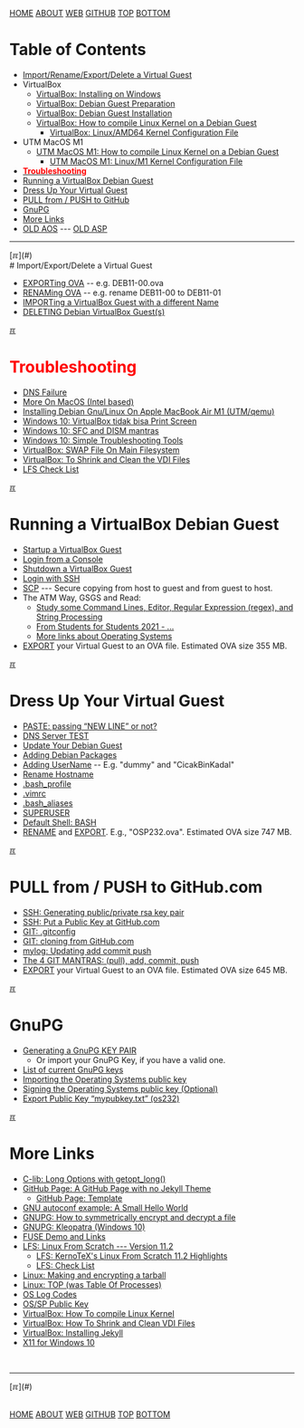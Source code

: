 ---
---

[HOME](index.md)
[ABOUT](README.md)
[WEB](https://os2xx.github.io/osp4diss/)
[GITHUB](https://github.com/os2xx/osp4diss/)
[TOP](#)
[BOTTOM](#endofpage)

# Table of Contents

* [Import/Rename/Export/Delete a Virtual Guest](#idx01)
* VirtualBox
  * [VirtualBox: Installing on Windows](https://doit.vlsm.org/012.html)
  * [VirtualBox: Debian Guest Preparation](https://doit.vlsm.org/013.html)
  * [VirtualBox: Debian Guest Installation](https://doit.vlsm.org/014.html)
  * [VirtualBox: How to compile Linux Kernel on a Debian Guest](https://doit.vlsm.org/007.html)
    * [VirtualBox: Linux/AMD64 Kernel Configuration File](https://doit.vlsm.org/008.html)
* UTM MacOS M1
  * [UTM MacOS M1: How to compile Linux Kernel on a Debian Guest](https://doit.vlsm.org/011.html)
    * [UTM MacOS M1: Linux/M1 Kernel Configuration File](https://doit.vlsm.org/010.html)
* [<span style="color:red;font-weight:bold;">Troubleshooting</span>](#idx02a)
* [Running a VirtualBox Debian Guest](#idx03)
* [Dress Up Your Virtual Guest](#idx04)
* [PULL from / PUSH to GitHub](#idx05)
* [GnuPG](#idx05a)
* [More Links](#idx06)
* [OLD AOS](AOS.md) --- [OLD ASP](ASP.md)

<hr>
[&#x213C;](#)<br id="idx01">
# Import/Export/Delete a Virtual Guest

* [EXPORTing OVA](DebianGuestExportOva.md) -- e.g. DEB11-00.ova
* [RENAMing OVA](DebianGuestExportOva1.md) -- e.g. rename DEB11-00 to DEB11-01
* [IMPORTing a VirtualBox Guest with a different Name](DebianGuestImportOva.md)
* [DELETING Debian VirtualBox Guest(s)](DebianGuestDeleteOva.md)

[&#x213C;](#)<br id="idx02a">
# <span style="color:red;font-weight:bold;">Troubleshooting</span>
* [DNS Failure](osp-117.md)
* [More On MacOS (Intel based)](https://fxdros.github.io/virtualbox-on-macos/)
* [Installing Debian Gnu/Linux On Apple MacBook Air M1 (UTM/qemu)](https://doit.vlsm.org/009.html)
* [Windows 10: VirtualBox tidak bisa Print Screen](https://rahmatm.samik-ibrahim.vlsm.org/2021/01/windows-10-virtualbox-tidak-bisa-print.html)
* [Windows 10: SFC and DISM mantras](https://rahmatm.samik-ibrahim.vlsm.org/2021/07/windows-10-sfc-and-dism-mantras.html)
* [Windows 10: Simple Troubleshooting Tools](https://rahmatm.samik-ibrahim.vlsm.org/2021/10/four-simple-windows-troubleshooting.html)
* [VirtualBox: SWAP File On Main Filesystem](osp-125.md)
* [VirtualBox: To Shrink and Clean the VDI Files](osp-126.md)
* [LFS Check List](osp-131.md)

[&#x213C;](#)<br id="idx03">
# Running a VirtualBox Debian Guest

* [Startup a VirtualBox Guest](osp-002-startup.md)
* [Login from a Console](osp-002-login.md)
* [Shutdown a VirtualBox Guest](osp-002-shutdown.md)
* [Login with SSH](osp-002-ssh.md)
* [SCP](osp-002-scp.md) --- Secure copying from host to guest and from guest to host.
* The ATM Way, GSGS and Read:
  * [Study some Command Lines, Editor, Regular Expression (regex), and String Processing](Welcome2GNULinux.md)
  * [From Students for Students 2021 - ...](osp-127.md)
  * [More links about Operating Systems](osp-115.md)
* [EXPORT](#idx01) your Virtual Guest to an OVA file. Estimated OVA size 355 MB.

[&#x213C;](#)<br id="idx04">
# Dress Up Your Virtual Guest

* [PASTE: passing “NEW LINE” or not?](osp-116.md)
* [DNS Server TEST](osp-118.md)
* [Update Your Debian Guest](osp-102.md)
* [Adding Debian Packages](osp-103.md)
* [Adding UserName](osp-104.md) -- E.g. "dummy" and "CicakBinKadal"
* [Rename Hostname](osp-105.md)
* [.bash_profile](osp-106.md)
* [.vimrc](osp-107.md)
* [.bash_aliases](osp-108.md)
* [SUPERUSER](osp-109.md)
* [Default Shell: BASH](osp-132.md)
* [RENAME](DebianGuestExportOva1.md) and [EXPORT](DebianGuestExportOva.md).
  E.g., "OSP232.ova".  Estimated OVA size 747 MB.

[&#x213C;](#)<br id="idx05">
# PULL from / PUSH to GitHub.com

* [SSH: Generating public/private rsa key pair](osp-110.md)
* [SSH: Put a Public Key at GitHub.com](osp-111.md)
* [GIT: .gitconfig](osp-112.md)
* [GIT: cloning from GitHub.com](osp-113.md)
* [mylog: Updating add commit push](osp-114.md)
* [The 4 GIT MANTRAS: (pull), add, commit, push](osp-119.md)
* [EXPORT](#idx01) your Virtual Guest to an OVA file. Estimated OVA size 645 MB.

[&#x213C;](#)<br id="idx05a">
# GnuPG

* [Generating a GnuPG KEY PAIR](W02-03.md)
  * Or import your GnuPG Key, if you have a valid one.
* [List of current GnuPG keys](W02-04.md)
* [Importing the Operating Systems public key](W02-05.md)
* [Signing the Operating Systems public key (Optional)](W02-06.md)
* [Export Public Key “mypubkey.txt” (os232)](W02-07.md)

[&#x213C;](#)<br id="idx06">
# More Links

* [C-lib: Long Options with getopt_long()](osp-122.md)
* [GitHub Page: A GitHub Page with no Jekyll Theme](https://doit.vlsm.org/001.html)
  * [GitHub Page: Template](https://template.vlsm.org/)
* [GNU autoconf example: A Small Hello World](osp-123.md)
* [GNUPG: How to symmetrically encrypt and decrypt a file](osp-121.md)
* [GNUPG: Kleopatra (Windows 10)](CBKadal3.md)
* [FUSE Demo and Links](osp-120.md)
* [LFS: Linux From Scratch --- Version 11.2](https://www.linuxfromscratch.org/lfs/view/11.2/)
  * [LFS: KernoTeX's Linux From Scratch 11.2 Highlights](osp-128.md)
  * [LFS: Check List](osp-131.md)
* [Linux: Making and encrypting a tarball](osp-001.md)
* [Linux: TOP (was Table Of Processes)](osp-101.md)
* [OS Log Codes](ETC/logCodes.txt)
* [OS/SP Public Key](ETC/rmspubkey.txt)
* [VirtualBox: How To compile Linux Kernel](https://doit.vlsm.org/007.html)
* [VirtualBox: How To Shrink and Clean VDI Files](https://lfs.vlsm.org/LFS-02-5.html)
* [VirtualBox: Installing Jekyll](https://doit.vlsm.org/005.html)
* [X11 for Windows 10](osp-003.md)

<br>
<hr>
[&#x213C;](#)<br id="endofpage"><br>

[HOME](index.md)
[ABOUT](README.md)
[WEB](https://os2xx.github.io/osp4diss/)
[GITHUB](https://github.com/os2xx/osp4diss/)
[TOP](#)
[BOTTOM](#endofpage)
<br>

